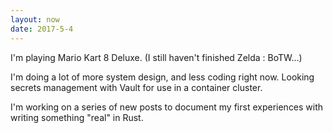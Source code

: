 ```yaml
---
layout: now
date: 2017-5-4
---
```


I'm playing Mario Kart 8 Deluxe. (I still haven't finished Zelda : BoTW...)

I'm doing a lot of more system design, and less coding right now. Looking secrets management with Vault for use in a container cluster.

I'm working on a series of new posts to document my first experiences with writing something "real" in Rust.
